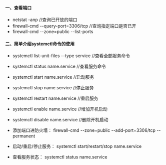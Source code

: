 
####  一、查看端口
-   netstat -anp           //查询已开放的端口
-   firewall-cmd --query-port=3306/tcp         //查询指定端口是否已开 
-   firewall-cmd --zone=public --list-ports

####  二、简单介绍systemctl命令的使用
-   systemctl list-unit-files --type service   //查看全部服务命令
-   systemctl status name.service       //查看服务命令
-   systemctl start name.service        //启动服务
-   systemctl stop name.service         //停止服务
-   systemctl restart name.service      //重启服务
-   systemctl enable name.service       //增加开机启动
-   systemctl disable name.service      //删除开机启动

-  添加端口进防火墙： firewall-cmd --zone=public --add-port=3306/tcp --permanent
-  启动/重启/停止服务： systemctl start/restart/stop name.service
-  查看服务状态：  systemctl status name.service




    